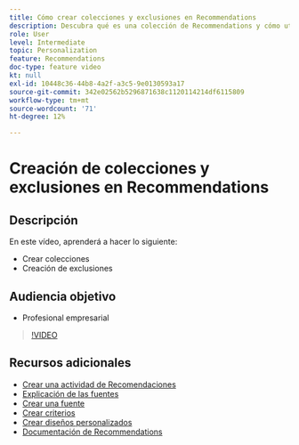 ```yaml
---
title: Cómo crear colecciones y exclusiones en Recommendations
description: Descubra qué es una colección de Recommendations y cómo utilizarla. Descubra qué es una exclusión de Recommendations y cómo utilizarla.
role: User
level: Intermediate
topic: Personalization
feature: Recommendations
doc-type: feature video
kt: null
exl-id: 10448c36-44b8-4a2f-a3c5-9e0130593a17
source-git-commit: 342e02562b5296871638c1120114214df6115809
workflow-type: tm+mt
source-wordcount: '71'
ht-degree: 12%

---
```


# Creación de colecciones y exclusiones en Recommendations

## Descripción

En este vídeo, aprenderá a hacer lo siguiente:

* Crear colecciones
* Creación de exclusiones

## Audiencia objetivo

* Profesional empresarial

>[!VIDEO](https://video.tv.adobe.com/v/27689?quality=12)

## Recursos adicionales

* [Crear una actividad de Recomendaciones](create-a-recommendations-activity.md)
* [Explicación de las fuentes](understanding-feeds.md)
* [Crear una fuente](create-a-feed.md)
* [Crear criterios](create-criteria.md)
* [Crear diseños personalizados](create-custom-designs.md)
* [Documentación de Recommendations](https://experienceleague.adobe.com/docs/target/using/recommendations/recommendations.html?lang=en)
